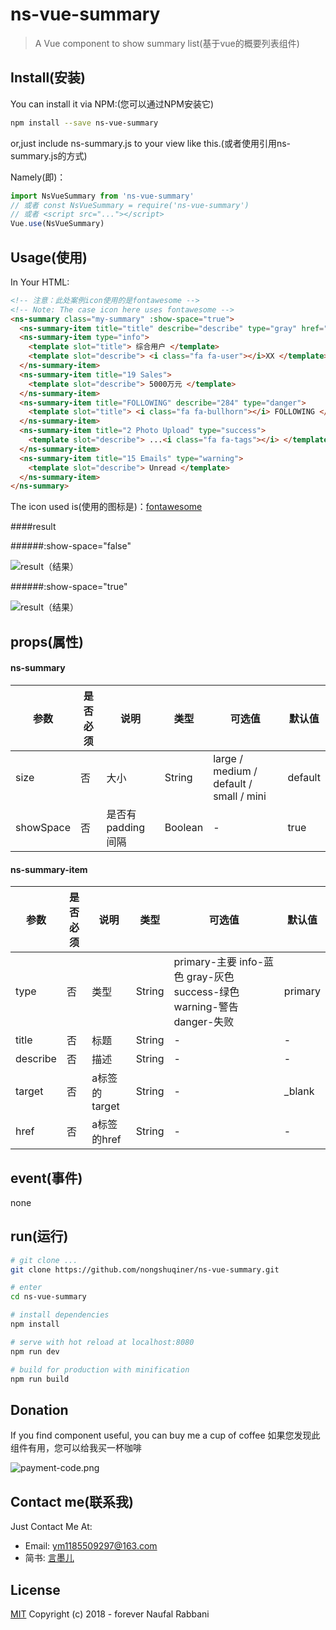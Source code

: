 
# ns-vue-summary

> A Vue component to show summary list(基于vue的概要列表组件)

## Install(安装)

You can install it via NPM:(您可以通过NPM安装它)

``` bash
npm install --save ns-vue-summary
```

or,just include ns-summary.js to your view like this.(或者使用引用ns-summary.js的方式)

Namely(即)：

``` js
import NsVueSummary from 'ns-vue-summary'
// 或者 const NsVueSummary = require('ns-vue-summary')
// 或者 <script src="..."></script>
Vue.use(NsVueSummary)
```

## Usage(使用)

In Your HTML:

``` HTML
<!-- 注意：此处案例icon使用的是fontawesome -->
<!-- Note: The case icon here uses fontawesome -->
<ns-summary class="my-summary" :show-space="true">
  <ns-summary-item title="title" describe="describe" type="gray" href="https://www.baidu.com/"></ns-summary-item>
  <ns-summary-item type="info">
    <template slot="title"> 综合用户 </template>
    <template slot="describe"> <i class="fa fa-user"></i>XX </template>
  </ns-summary-item>
  <ns-summary-item title="19 Sales">
    <template slot="describe"> 5000万元 </template>
  </ns-summary-item>
  <ns-summary-item title="FOLLOWING" describe="284" type="danger">
    <template slot="title"> <i class="fa fa-bullhorn"></i> FOLLOWING </template>
  </ns-summary-item>
  <ns-summary-item title="2 Photo Upload" type="success">
    <template slot="describe"> ...<i class="fa fa-tags"></i> </template>
  </ns-summary-item>
  <ns-summary-item title="15 Emails" type="warning">
    <template slot="describe"> Unread </template>
  </ns-summary-item>
</ns-summary>
```

The icon used is(使用的图标是)：[fontawesome](https://fontawesome.com/icons?d=gallery)

####result

######:show-space="false"

![result（结果）](https://upload-images.jianshu.io/upload_images/4645892-8b967df4f60542cd.png?imageMogr2/auto-orient/strip%7CimageView2/2/w/1240)

######:show-space="true"

![result（结果）](https://upload-images.jianshu.io/upload_images/4645892-adf366dbe98ffbab.png?imageMogr2/auto-orient/strip%7CimageView2/2/w/1240)

## props(属性)

#### ns-summary

|参数         | 是否必须    | 说明        |类型        |可选值       |默认值       |
|------------|------------|------------|------------|------------|------------|
|size    | 否         |大小       |String    |large / medium / default / small / mini        |default         |
|showSpace        | 否    |是否有padding间隔 |Boolean    |-  |true     |

#### ns-summary-item

|参数         | 是否必须    | 说明        |类型        |可选值       |默认值       |
|------------|------------|------------|------------|------------|------------|
|type    | 否         |类型       |String    |primary-主要 info-蓝色 gray-灰色 success-绿色 warning-警告 danger-失败   |primary         |
|title        | 否    |标题    |String    |-  |-     |
|describe        | 否    |描述    |String    |-  |-     |
|target        | 否    |a标签的target    |String    |-  |_blank     |
|href        | 否    |a标签的href    |String    |-  |-     |

## event(事件)

none

## run(运行)

``` bash
# git clone ...
git clone https://github.com/nongshuqiner/ns-vue-summary.git

# enter
cd ns-vue-summary

# install dependencies
npm install

# serve with hot reload at localhost:8080
npm run dev

# build for production with minification
npm run build
```

## Donation

If you find component useful, you can buy me a cup of coffee
如果您发现此组件有用，您可以给我买一杯咖啡

![payment-code.png](https://upload-images.jianshu.io/upload_images/4645892-20338f9a0a443ff2.png?imageMogr2/auto-orient/strip%7CimageView2/2/w/1240)

## Contact me(联系我)

Just Contact Me At:
- Email: ym1185509297@163.com
- 简书: [言墨儿](https://www.jianshu.com/u/319464da1cc1)

## License

[MIT](http://opensource.org/licenses/MIT)
Copyright (c) 2018 - forever Naufal Rabbani
